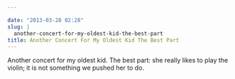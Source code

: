 ```yaml
---

date: "2013-03-28 02:28"
slug: |
  another-concert-for-my-oldest-kid-the-best-part
title: Another Concert For My Oldest Kid The Best Part
---
```


Another concert for my oldest kid. The best part: she really likes to
play the violin; it is not something we pushed her to do.
